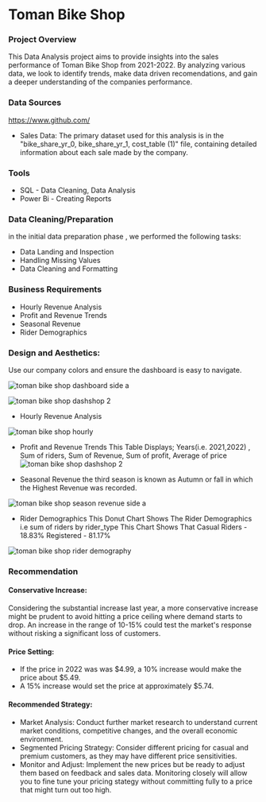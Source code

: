 # Toman Bike Shop
### Project Overview

This Data Analysis project aims to provide insights into the sales performance of Toman Bike Shop from 2021-2022. By analyzing various data, we look to identify trends, make data driven recomendations, and gain a deeper understanding of the companies performance.

### Data Sources
https://www.github.com/
  * Sales Data: The primary dataset used for this analysis is in the "bike_share_yr_0, bike_share_yr_1, cost_table (1)" file, containing detailed information about each sale made by the company.

### Tools
  * SQL - Data Cleaning, Data Analysis
  * Power Bi - Creating Reports

### Data Cleaning/Preparation
in the initial data preparation phase , we performed the following tasks:

  * Data Landing and Inspection
  * Handling Missing Values
  * Data Cleaning and Formatting

### Business Requirements

  * Hourly Revenue Analysis
  * Profit and Revenue Trends
  * Seasonal Revenue
  * Rider Demographics

### Design and Aesthetics:
Use our company colors and ensure the dashboard is easy to navigate.


![toman bike shop dashboard side a](https://github.com/user-attachments/assets/c5c645f9-c369-4197-9b37-4f518bd25805)

![toman bike shop dashshop 2](https://github.com/user-attachments/assets/6bda2ffb-a18d-4d3a-9b0a-06f55537feb8)


 * Hourly Revenue Analysis

![toman bike shop hourly](https://github.com/user-attachments/assets/5397331a-c9d0-4bc1-b69e-3be1daa4ac48)


 * Profit and Revenue Trends
   This Table Displays; Years(i.e. 2021,2022) , Sum of riders, Sum of Revenue, Sum of profit, Average of price
![toman bike shop dashshop 2](https://github.com/user-attachments/assets/ae05946d-6075-4eb0-85ad-8f73fba2989a)


 * Seasonal Revenue
   the third season is known as Autumn or fall in which the Highest Revenue was recorded. 
   
![toman bike shop season revenue side a](https://github.com/user-attachments/assets/7e9a5c3a-ec39-4aac-a56d-4064adc86081)


 * Rider Demographics
This Donut Chart Shows The Rider Demographics i.e sum of riders by rider_type
This Chart Shows That
Casual Riders - 18.83%
Registered - 81.17%
   
![toman bike shop rider demography](https://github.com/user-attachments/assets/e99b788f-e6e3-4a10-8d72-eeb1dc97c54a)


### Recommendation
#### Conservative Increase:
Considering the substantial increase last year, a more conservative increase might be prudent to avoid hitting a price ceiling where demand starts to drop. An increase in the range of 10-15% could test the market's response without risking a significant loss of customers.

#### Price Setting:
* If the price in 2022 was was $4.99, a 10% increase would make the price about $5.49.
* A 15% increase would set the price at approximately $5.74.

#### Recommended Strategy:
   * Market Analysis: Conduct further market research to understand current market conditions, competitive changes, and the overall economic environment.
   * Segmented Pricing Strategy: Consider different pricing for casual and premium customers, as they may have different price sensitivities.
   * Monitor and Adjust: Implement the new prices but be ready to adjust them based on feedback and sales data. Monitoring closely will allow you to fine tune your pricing stategy without committing fully to a price that might turn out too high.



